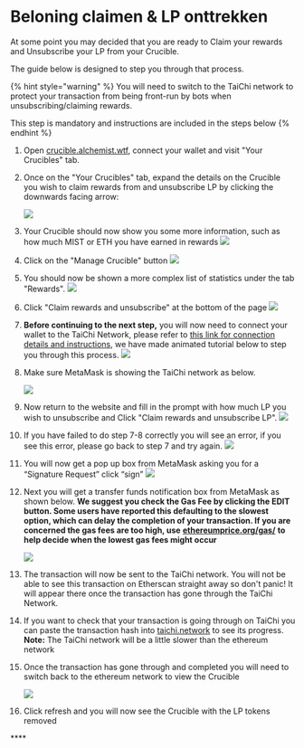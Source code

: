 # Beloning claimen & LP onttrekken

At some point you may decided that you are ready to Claim your rewards and Unsubscribe your LP from your Crucible.

The guide below is designed to step you through that process.

{% hint style="warning" %}
You will need to switch to the TaiChi network to protect your transaction from being front-run by bots when unsubscribing/claiming rewards.

This step is mandatory and instructions are included in the steps below
{% endhint %}

1. Open [crucible.alchemist.wtf](https://crucible.alchemist.wtf/), connect your wallet and visit "Your Crucibles" tab.
2. Once on the "Your Crucibles" tab, expand the details on the Crucible you wish to claim rewards from and unsubscribe LP by clicking the downwards facing arrow:

  
   ![](../../.gitbook/assets/screenshot-2021-05-07-at-12.50.58.png) 

3. Your Crucible should now show you some more information, such as how much MIST or ETH you have earned in rewards ![](../../.gitbook/assets/screenshot-2021-05-07-at-12.50.42.png) 
4. Click on the "Manage Crucible" button  ![](../../.gitbook/assets/screenshot-2021-05-07-at-12.51.04.png) 
5. You should now be shown a more complex list of statistics under the tab "Rewards".  ![](../../.gitbook/assets/screenshot-2021-05-07-at-12.51.22.png) 
6. Click "Claim rewards and unsubscribe" at the bottom of the page  ![](../../.gitbook/assets/screenshot-2021-05-07-at-13.05.52.png) 
7. **Before continuing to the next step,** you will now need to connect your wallet to the TaiChi Network, please refer to [this link for connection details and instructions](https://github.com/Taichi-Network/docs/blob/master/sendPriveteTx_tutorial.md), we have made animated tutorial below to step you through this process.  ![](../../.gitbook/assets/taichi-network-add.gif) 
8. Make sure MetaMask is showing the TaiChi network as below.

   ![](https://i.imgur.com/kszVVbq.png)

9. Now return to the website and fill in the prompt with how much LP you wish to unsubscribe and Click "Claim rewards and unsubscribe LP". ![](../../.gitbook/assets/screenshot-2021-05-07-at-13.06.00.png) 
10. If you have failed to do step 7-8 correctly you will see an error, if you see this error, please go back to step 7 and try again.  ![](../../.gitbook/assets/screenshot-2021-05-07-at-13.06.44.png) 
11. You will now get a pop up box from MetaMask asking you for a “Signature Request” click “sign”  ![](../../.gitbook/assets/screenshot-2021-05-07-at-13.11.35.png) 
12. Next you will get a transfer funds notification box from MetaMask as shown below. **We suggest you check the Gas Fee by clicking the EDIT button.  Some users have reported this defaulting to the slowest option, which can delay the completion of your transaction. If you are concerned the gas fees are too high, use** [**ethereumprice.org/gas/**](https://ethereumprice.org/gas/) **to help decide when the lowest gas fees might occur**

    ![](../../.gitbook/assets/screenshot-2021-05-07-at-13.11.44.png) 

13. The transaction will now be sent to the TaiChi network. You will not be able to see this transaction on Etherscan straight away so don't panic! It will appear there once the transaction has gone through the TaiChi Network.
14. If you want to check that your transaction is going through on TaiChi you can paste the transaction hash into [taichi.network](https://taichi.network/) to see its progress.  **Note:** The TaiChi network will be a little slower than the ethereum network
15. Once the transaction has gone through and completed you will need to switch back to the ethereum network to view the Crucible

    ![](https://i.imgur.com/fcPY6Zp.png) 

16. Click refresh and you will now see the Crucible with the LP tokens removed

\*\*\*\*

